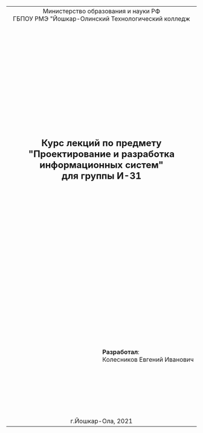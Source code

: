 <table style="width: 100%;">
  <tr>
    <td style="text-align: center; border: none;"> 
        Министерство образования и науки РФ <br/>
        ГБПОУ РМЭ "Йошкар-Олинский Технологический колледж 
    </td>
  </tr>
  <tr>
    <td style="text-align: center; border: none; height: 45em;">
        <h2>
            Курс лекций по предмету <br/>
            "Проектирование и разработка информационных систем" <br/>
            для группы И-31
        <h2>
    </td>
  </tr>
  <tr>
    <td style="text-align: right; border: none; height: 20em;">
        <div style="float: right;" align="left">
            <b>Разработал</b>: <br/>
            Колесников Евгений Иванович
        </div>
    </td>
  </tr>
  <tr>
    <td style="text-align: center; border: none; height: 1em;">
        г.Йошкар-Ола, 2021
    </td>
  </tr>
</table>

<div style="page-break-after: always;"></div>
